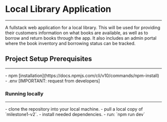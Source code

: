 # Local Library Application

<hr>
A fullstack web application for a local library. This will be used for providing their customers information on what books are available, as well as to borrow and return books through the app. It also includes an admin portal where the book inventory and borrowing status can be tracked.
<br>

## Project Setup Prerequisites

<hr>
- npm [installation](https://docs.npmjs.com/cli/v10/commands/npm-install)
- .env [IMPORTANT: request from developers]

### Running locally

<hr>
- clone the repository into your local machine.
- pull a local copy of `milestone1-v2`.
- install needed dependencies.
- run: `npm run dev`
